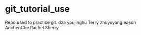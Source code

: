 # git_tutorial_use
Repo used to practice git.
dza
youjinghu
Terry
zhuyuyang
eason
AnchenChe
Rachel
Sherry